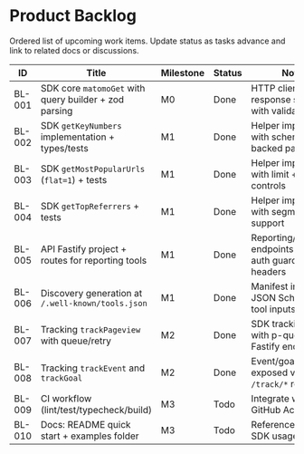 # Product Backlog

Ordered list of upcoming work items. Update status as tasks advance and link to related docs or discussions.

| ID | Title | Milestone | Status | Notes |
|----|-------|-----------|--------|-------|
| BL-001 | SDK core `matomoGet` with query builder + zod parsing | M0 | Done | HTTP client + response schemas with validation |
| BL-002 | SDK `getKeyNumbers` implementation + types/tests | M1 | Done | Helper implemented with schema-backed parsing |
| BL-003 | SDK `getMostPopularUrls` (`flat=1`) + tests | M1 | Done | Helper implemented with limit + flat controls |
| BL-004 | SDK `getTopReferrers` + tests | M1 | Done | Helper implemented with segment + limit support |
| BL-005 | API Fastify project + routes for reporting tools | M1 | Done | Reporting/Discovery endpoints live with auth guard + cache headers |
| BL-006 | Discovery generation at `/.well-known/tools.json` | M1 | Done | Manifest includes JSON Schemas for tool inputs/outputs |
| BL-007 | Tracking `trackPageview` with queue/retry | M2 | Done | SDK tracking client with p-queue + Fastify endpoint |
| BL-008 | Tracking `trackEvent` and `trackGoal` | M2 | Done | Event/goal helpers exposed via `/track/*` routes |
| BL-009 | CI workflow (lint/test/typecheck/build) | M3 | Todo | Integrate with GitHub Actions |
| BL-010 | Docs: README quick start + examples folder | M3 | Todo | Reference API + SDK usage |
